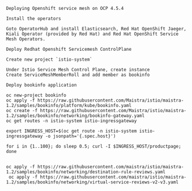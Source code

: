 ```Deploying Openshift service mesh on OCP 4.5.4```

```
Install the operators

Goto OperatorHub and install Elasticsearch, Red Hat OpenShift Jaeger, Kiali Operator (provided by Red Hat) and Red Hat OpenShift Service Mesh Operators.
```

```
Deploy Redhat Openshift Servicemesh ControlPlane

Create new project `istio-system`

Under Istio Service Mesh Control Plane, create instance
Create ServiceMeshMemberRoll and add member as bookinfo
```

```
Deploy bookinfo application

oc new-project bookinfo
oc apply -f https://raw.githubusercontent.com/Maistra/istio/maistra-1.2/samples/bookinfo/platform/kube/bookinfo.yaml
oc create -f https://raw.githubusercontent.com/Maistra/istio/maistra-1.2/samples/bookinfo/networking/bookinfo-gateway.yaml
oc get routes -n istio-system istio-ingressgateway

export INGRESS_HOST=$(oc get route -n istio-system istio-ingressgateway -o jsonpath='{.spec.host}')

for i in {1..100}; do sleep 0.5; curl -I $INGRESS_HOST/productpage; done


oc apply -f https://raw.githubusercontent.com/maistra/istio/maistra-1.2/samples/bookinfo/networking/destination-rule-reviews.yaml
 oc apply -f https://raw.githubusercontent.com/maistra/istio/maistra-1.2/samples/bookinfo/networking/virtual-service-reviews-v2-v3.yaml
```
